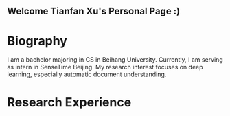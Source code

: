 ## Welcome Tianfan Xu's Personal Page :)

# Biography
I am a bachelor majoring in CS in Beihang University.
Currently, I am serving as intern in SenseTime Beijing. 
My research interest focuses on deep learning, especially automatic document understanding.

# Research Experience
